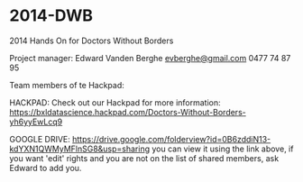2014-DWB
========

2014 Hands On for Doctors Without Borders

Project manager: Edward Vanden Berghe <evberghe@gmail.com> 0477 74 87 95 

Team members of te Hackpad: 

HACKPAD: Check out our Hackpad for more information: https://bxldatascience.hackpad.com/Doctors-Without-Borders-yh6yyEwLcq9

GOOGLE DRIVE: https://drive.google.com/folderview?id=0B6zddiN13-kdYXN1QWMyMFlnSG8&usp=sharing 
you can view it using the link above, if you want 'edit' rights and you are not on the list of shared members, ask Edward to add you.



